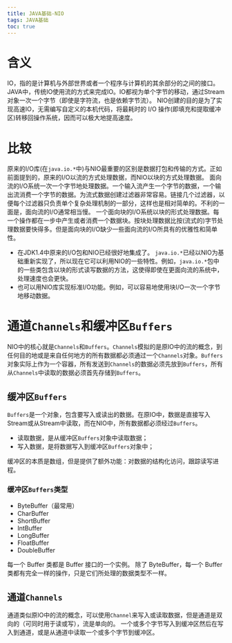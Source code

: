 ```yaml
---
title: JAVA基础-NIO
tags: JAVA基础
toc: true
---
```


# 含义
IO，指的是计算机与外部世界或者一个程序与计算机的其余部分的之间的接口。
JAVA中，传统IO使用流的方式来完成IO。IO都视为单个字节的移动，通过Stream对象一次一个字节（即使是字符流，也是依赖字节流）。
NIO创建的目的是为了实现高速IO，无需编写自定义的本机代码，将最耗时的 I/O 操作(即填充和提取缓冲区)转移回操作系统，因而可以极大地提高速度。

# 比较
原来的I/O库(在`java.io.*`中)与NIO最重要的区别是数据打包和传输的方式。正如前面提到的，原来的I/O以流的方式处理数据，而NIO以块的方式处理数据。
面向流的I/O系统一次一个字节地处理数据。一个输入流产生一个字节的数据，一个输出流消费一个字节的数据。为流式数据创建过滤器非常容易。链接几个过滤器，以便每个过滤器只负责单个复杂处理机制的一部分，这样也是相对简单的。不利的一面是，面向流的I/O通常相当慢。
一个面向块的I/O系统以块的形式处理数据。每一个操作都在一步中产生或者消费一个数据块。按块处理数据比按(流式的)字节处理数据要快得多。但是面向块的I/O缺少一些面向流的I/O所具有的优雅性和简单性。

- 在JDK1.4中原来的I/O包和NIO已经很好地集成了。 `java.io.*`已经以NIO为基础重新实现了，所以现在它可以利用NIO的一些特性。例如，`java.io.*`包中的一些类包含以块的形式读写数据的方法，这使得即使在更面向流的系统中，处理速度也会更快。
- 也可以用NIO库实现标准I/O功能。例如，可以容易地使用块I/O一次一个字节地移动数据。

# 通道`Channels`和缓冲区`Buffers`
NIO中的核心就是`Channels`和`Buffers`。`Channels`模拟的是原IO中的流的概念，到任何目的地或是来自任何地方的所有数据都必须通过一个`Channels`对象。`Buffers`对象实际上作为一个容器，所有发送到`Channels`的数据必须先放到`Buffers`，所有从`Channels`中读取的数据必须首先存储到`Buffers`。

## 缓冲区`Buffers`
`Buffers`是一个对象，包含要写入或读出的数据。在原IO中，数据是直接写入Stream或从Stream中读取，而在NIO中，所有数据都必须经过`Buffers`。
- 读取数据，是从缓冲区`Buffers`对象中读取数据；
- 写入数据，是将数据写入到缓冲区`Buffers`对象中；

缓冲区的本质是数组，但是提供了额外功能：对数据的结构化访问，跟踪读写进程。

### 缓冲区`Buffers`类型
- ByteBuffer（最常用）
- CharBuffer
- ShortBuffer
- IntBuffer
- LongBuffer
- FloatBuffer
- DoubleBuffer

每一个 Buffer 类都是 Buffer 接口的一个实例。 除了 ByteBuffer，每一个 Buffer 类都有完全一样的操作，只是它们所处理的数据类型不一样。

## 通道`Channels`
通道类似原IO中的流的概念，可以使用`Channel`来写入或读取数据，但是通道是双向的（可同时用于读或写），流是单向的。
一个或多个字节写入到缓冲区然后在写入到通道，或是从通道中读取一个或多个字节到缓冲区。